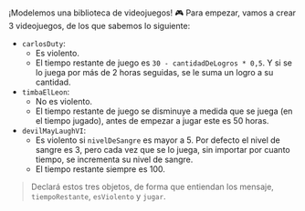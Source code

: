 ¡Modelemos una biblioteca de videojuegos! :video_game: Para empezar, vamos a crear 3 videojuegos, de los que sabemos lo siguiente:

* `carlosDuty`: 
    * Es violento.
    * El tiempo restante de juego es `30 - cantidadDeLogros * 0,5`. Y si se lo juega por más de 2 horas seguidas, se le suma un logro a su cantidad.
* `timbaElLeon`:
    * No es violento.
    * El tiempo restante de juego se disminuye a medida que se juega (en el tiempo jugado), antes de empezar a jugar este es 50 horas.
* `devilMayLaughVI`:
    * Es violento si `nivelDeSangre` es mayor a 5. Por defecto el nivel de sangre es 3, pero cada vez que se lo juega, sin importar por cuanto tiempo, se incrementa su nivel de sangre. 
    * El tiempo restante siempre es 100.

> Declará estos tres objetos, de forma que entiendan los mensaje, `tiempoRestante`, `esViolento` y `jugar`. 